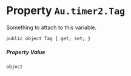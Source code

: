 # Property `Au.timer2.Tag`

Something to attach to this variable.

```
public object Tag { get; set; }
```

##### Property Value

`object`
